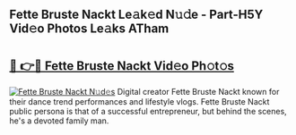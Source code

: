 ## Fette Bruste Nackt Le𝚊k𝚎d N𝚞𝚍e - Part-H5Y Vid𝚎o Photos Le𝚊ks ATham

# <h2><a href="http://fb6yw5.evod.top/?m=Fette+Bruste+Nackt">🔗 👉🔴 Fette Bruste Nackt Vid𝚎o Ph𝚘t𝚘s</a></h2>

[![Fette Bruste Nackt N𝚞d𝚎s](https://i.imgur.com/8V9OHl7.gif)](http://fb6yw5.evod.top/?m=Fette+Bruste+Nackt)
Digital creator Fette Bruste Nackt known for their dance trend performances and lifestyle vlogs. Fette Bruste Nackt public persona is that of a successful entrepreneur, but behind the scenes, he's a devoted family man. 
